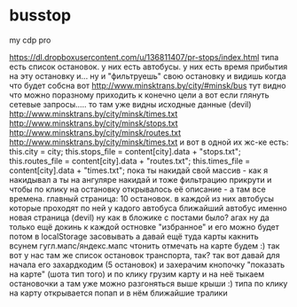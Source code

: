 # busstop
my cdp pro

https://dl.dropboxusercontent.com/u/136811407/pr-stops/index.html
типа есть список остановок.
у них есть автобусы.
у них есть время прибытия на эту остановку
и... ну и "фильтруешь" свою остановку и видишь когда что будет
собсна вот
http://www.minsktrans.by/city/#minsk/bus
тут видно что можно поразному приходить к конечно цели
а вот если глянуть сетевые запросы..... то там уже видны исходные данные (devil)
http://www.minsktrans.by/city/minsk/times.txt
http://www.minsktrans.by/city/minsk/stops.txt
http://www.minsktrans.by/city/minsk/routes.txt
http://www.minsktrans.by/city/minsk/times.txt
и вот в одной их жс-ке есть:
this.city = city; 
this.stops_file = content[city].data + "stops.txt"; 
this.routes_file = content[city].data + "routes.txt"; 
this.times_file = content[city].data + "times.txt";
пока ты накидай свой массив - как я накидывал
а ты на ангуляре накидай
и тоже фильтрацию прикрути
и чтобы по клику на остановку открывалось её описание - а там все времена.
главный страница:
10 остановок.
в каждой из них автобусы которые проходят по ней
у кадого автобуса ближайший автобус
именно новая страница (devil)
ну как в бложике с постами было?
агах
ну да
только ещё докинь к каждой остновке "избранное"
и его можно будет потом в localStorage засовывать
а давай ещё туда карты какнить всунем 
гугл.мапс/яндекс.мапс
чтонить отмечать на карте будем :)
так вот у нас там же список остановок транспорта, так?
так вот давай для начала его захардкодим (5 остановок)
и захерачим кнопочку "показать на карте" (шота тип того) и по клику грузим карту и на неё тыкаем остановочки
а там уже можно разгоняться выше крыши :)
типа по клику на карту открывается попап и в нём ближайшие тралики
